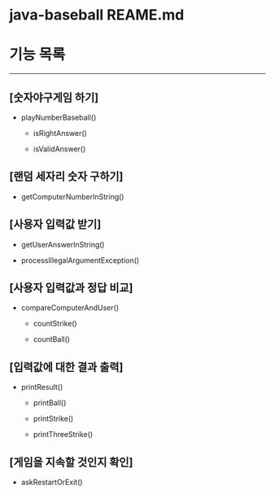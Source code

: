 # java-baseball REAME.md

# 기능 목록

---

## [숫자야구게임 하기]

- playNumberBaseball()
  
  - isRightAnswer() 

  - isValidAnswer()

## [랜덤 세자리 숫자 구하기]

- getComputerNumberInString()

## [사용자 입력값 받기]

- getUserAnswerInString()

- processIllegalArgumentException()

## [사용자 입력값과 정답 비교]
- compareComputerAndUser()

  - countStrike()

  - countBall()

## [입력값에 대한 결과 출력]
- printResult()

  - printBall()

  - printStrike()

  - printThreeStrike()

## [게임을 지속할 것인지 확인]

- askRestartOrExit()